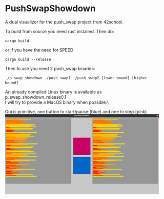 # PushSwapShowdown
A dual visualizer for the push_swap project from 42school.

To build from source you need rust installed. Then do:
```
cargo build
```
or if you have the need for SPEED
```
cargo build --release
```

Then to use you need 2 push_swap binaries:
```
./p_swap_showdown ./push_swap1 ./push_swap2 [lower bound] [higher bound]
```

An already compiled Linux binary is available as p_swap_showdown_release0.1\
I will try to provide a MacOS binary when possible.\

Gui is primitive, one button to start/pause (blue) and one to step (pink)\
![alt text](https://github.com/GlysVenture/PushSwapShowdown/blob/master/vis.png)
